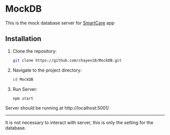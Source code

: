 # MockDB
This is the mock database server for [SmartCare](https://github.com/chayex18/SmartCare) app 

## Installation
1. Clone the repository:
   ```bash
   git clone https://github.com/chayex18/MockDB.git
2. Navigate to the project directory:
   ```bash
   cd MockDB
3. Run Server:
   ```bash
   npm start
Server should be running at http://localhost:5001/

---

It is not necessary to interact with server, this is only the setting for the database.
